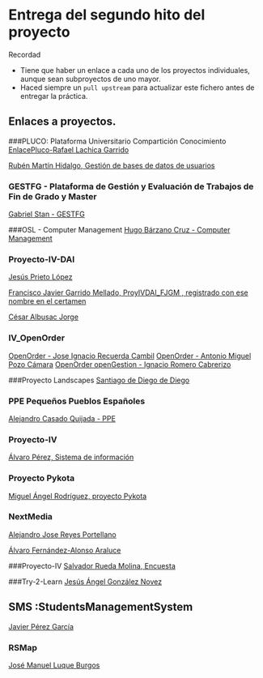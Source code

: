 
# Entrega del segundo hito del proyecto

Recordad
* Tiene que haber un enlace a cada uno de los proyectos individuales, aunque sean subproyectos de uno mayor.
* Haced siempre un `pull upstream` para actualizar este fichero antes de entregar la práctica.

## Enlaces a proyectos.
###PLUCO: Plataforma Universitario Compartición Conocimiento
[EnlacePluco-Rafael Lachica Garrido](https://github.com/rafaellg8/IV-PLUCO-RLG/blob/master/practica2IV.md)

[Rubén Martín Hidalgo, Gestión de bases de datos de usuarios](https://github.com/romilgildo/IV-PLUCO-RMH)

### GESTFG - Plataforma de Gestión y Evaluación de Trabajos de Fin de Grado y Master

[Gabriel Stan - GESTFG](https://github.com/gabriel-stan/gestion-tfg)

###OSL - Computer Management
[Hugo Bárzano Cruz - Computer Management](https://github.com/hugobarzano/osl-computer-management)

### Proyecto-IV-DAI

[Jesús Prieto López](https://github.com/JesGor/Proyecto-IV-DAI)

[Francisco Javier Garrido Mellado, ProyIVDAI_FJGM  , registrado con ese nombre en el certamen](https://github.com/javiergarridomellado/IV_javiergarridomellado)

[César Albusac Jorge](https://github.com/cesar2/Proyecto-IV)

### IV_OpenOrder

[OpenOrder - Jose Ignacio Recuerda Cambil](https://github.com/ignaciorecuerda/OpenOrder_Proyecto_IV)
[OpenOrder - Antonio Miguel Pozo Cámara](https://github.com/AntonioPozo/Proyecto_IV-OpenOrder)
[OpenOrder openGestion - Ignacio Romero Cabrerizo](https://github.com/nachobit/IV_PR_OpenOrder)

###Proyecto Landscapes
[Santiago de Diego de Diego](https://github.com/santidediego/Proyecto-IV/blob/master/README.md)

### PPE Pequeños Pueblos Españoles
[Alejandro Casado Quijada - PPE](https://github.com/acasadoquijada/IV)

### Proyecto-IV
[Álvaro Pérez, Sistema de información](https://github.com/alvaro-gr/proyecto-IV)

### Proyecto Pykota      
[Miguel Ángel Rodríguez, proyecto Pykota](https://github.com/miguelangelrdguez/IV/)     

### NextMedia
[Alejandro Jose Reyes Portellano](https://github.com/reyic/NextMedia)

[Álvaro Fernández-Alonso Araluce](https://github.com/araluce/NextMedia)


###Proyecto-IV
[Salvador Rueda Molina, Encuesta](https://github.com/srmf9/Proyecto-IV)

###Try-2-Learn
[Jesús Ángel González Novez](https://github.com/jesusgn90/Try-2-Learn)


## SMS :StudentsManagementSystem
[Javier Pérez García](https://github.com/neon520/SMS-BDyReplica)

### RSMap
[José Manuel Luque Burgos](https://github.com/luqueburgosjm/RSMap)
